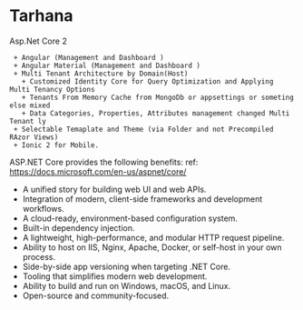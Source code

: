 # Tarhana

Asp.Net Core 2 

     + Angular (Management and Dashboard )
     + Angular Material (Management and Dashboard )
     + Multi Tenant Architecture by Domain(Host) 
       + Customized Identity Core for Query Optimization and Applying Multi Tenancy Options
       + Tenants From Memory Cache from MongoDb or appsettings or someting else mixed
       + Data Categories, Properties, Attributes management changed Multi Tenant ly
     + Selectable Temaplate and Theme (via Folder and not Precompiled RAzor Views)
     + Ionic 2 for Mobile.

ASP.NET Core provides the following benefits:  ref: https://docs.microsoft.com/en-us/aspnet/core/
- A unified story for building web UI and web APIs.
- Integration of modern, client-side frameworks and development workflows.
- A cloud-ready, environment-based configuration system.
- Built-in dependency injection.
- A lightweight, high-performance, and modular HTTP request pipeline.
- Ability to host on IIS, Nginx, Apache, Docker, or self-host in your own process.
- Side-by-side app versioning when targeting .NET Core.
- Tooling that simplifies modern web development.
- Ability to build and run on Windows, macOS, and Linux.
- Open-source and community-focused.

